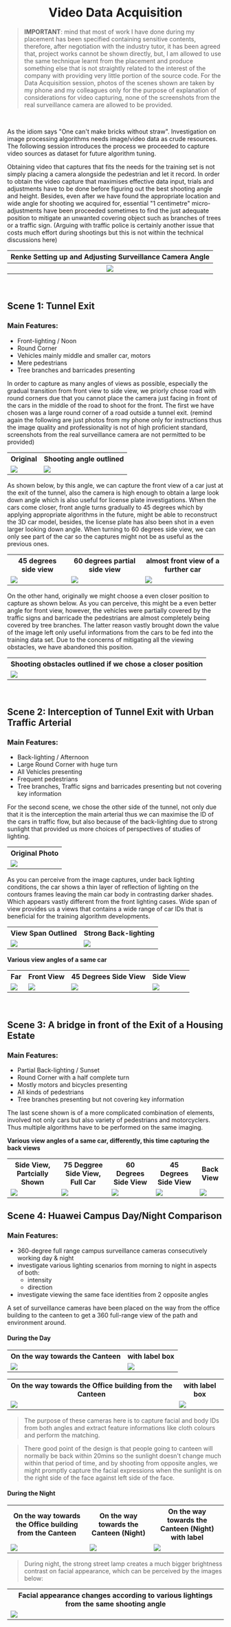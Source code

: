 <h1 align="center">
	Video Data Acquisition
</h1>

> **IMPORTANT**: mind that most of work I have done during my placement has been specified containing sensitive contents, therefore, after negotiation with the industry tutor, it has been agreed that, project works cannot be shown directly, but, I am allowed to use the same technique learnt from the placement and produce something else that is not straightly related to the interest of the company with providing very little portion of the source code. For the Data Acquisition session, photos of the scenes shown are taken by my phone and my colleagues only for the purpose of explanation of considerations for video capturing, none of the screenshots from the real surveillance camera are allowed to be provided.

</br>

As the idiom says "One can't make bricks without straw". Investigation on image processing algorithms needs image/video data as crude resources. The following session introduces the process we proceeded to capture video sources as dataset for future algorithm tuning.

Obtaining video that captures that fits the needs for the training set is not simply placing a camera alongside the pedestrian and let it record. In order to obtain the video capture that maximises effective data input, trials and adjustments have to be done before figuring out the best shooting angle and height. Besides, even after we have found the appropriate location and wide angle for shooting we acquired for, essential "1 centimetre" micro-adjustments have been proceeded sometimes to find the just adequate position to mitigate an unwanted covering object such as branches of trees or a traffic sign. (Arguing with traffic police is certainly another issue that costs much effort during shootings but this is not within the technical discussions here)

<table>
  	<tr>
    	<th>Renke Setting up and Adjusting Surveillance Camera Angle</th>
  	</tr>
	<tr>
		<th><img src="renke_adjustCamera.jpg" /></th>
	</tr>
</table>

</br>

## Scene 1: Tunnel Exit

### Main Features:

- Front-lighting / Noon
- Round Corner
- Vehicles mainly middle and smaller car, motors
- Mere pedestrians
- Tree branches and barricades presenting

In order to capture as many angles of views as possible, especially the gradual transition from front view to side view, we priorly chose road with round corners due that you cannot place the camera just facing in front of the cars in the middle of the road to shoot for the front. The first we have chosen was a large round corner of a road outside a tunnel exit. (remind again the following are just photos from my phone only for instructions thus the image quality and professionality is not of high proficient standard, screenshots from the real surveillance camera are not permitted to be provided)

<table>
  	<tr>
    	<th>Original</th>
    	<th>Shooting angle outlined</th>
  	</tr>
  	<tr>
    	<td><img src="tunnel_exit/tunnel_exit_3people.jpg"></td>
    	<td><img src="tunnel_exit/tunnel_exit_3people_labelled.jpg"></td>
  	</tr>
</table>

As shown below, by this angle, we can capture the front view of a car just at the exit of the tunnel, also the camera is high enough to obtain a large look down angle which is also useful for license plate investigations. When the cars come closer, front angle turns gradually to 45 degrees which by applying appropriate algorithms in the future, might be able to reconstruct the 3D car model, besides, the license plate has also been shot in a even larger looking down angle. When turning to 60 degrees side view, we can only see part of the car so the captures might not be as useful as the previous ones.

<table>
  	<tr>
    	<th>45 degrees side view</th>
    	<th>60 degrees partial side view</th>
    	<th>almost front view of a further car</th>
  	</tr>
  	<tr>
    	<td><img src="tunnel_exit/1_45degree_sideView.jpg"></td>
    	<td><img src="tunnel_exit/2_60degree_partialSideView.jpg"></td>
    	<td><img src="tunnel_exit/3_almost_frontView.jpg"></td>
  	</tr>
</table>

On the other hand, originally we might choose a even closer position to capture as shown below. As you can perceive, this might be a even better angle for front view, however, the vehicles were partially covered by the traffic signs and barricade the pedestrians are almost completely being covered by tree branches. The latter reason vastly brought down the value of the image left only useful informations from the cars to be fed into the training data set. Due to the concerns of mitigating all the viewing obstacles, we have abandoned this position.

<table>
  	<tr>
    	<th>Shooting obstacles outlined if we chose a closer position</th>
  	</tr>
  	<tr>
    	<td><img src="tunnel_exit/obstacles.jpg"></td>
  	</tr>
</table>

</br>

## Scene 2: Interception of Tunnel Exit with Urban Traffic Arterial

### Main Features:

- Back-lighting / Afternoon
- Large Round Corner with huge turn
- All Vehicles presenting
- Frequent pedestrians
- Tree branches, Traffic signs and barricades presenting but not covering key information

For the second scene, we chose the other side of the tunnel, not only due that it is the interception the main  arterial thus we can maximise the ID of the cars in traffic flow, but also because of the back-lighting due to strong sunlight that provided us more choices of perspectives of studies of lighting. 

<table>
  	<tr>
    	<th>Original Photo</th>
  	</tr>
  	<tr>
		<td>
			<img src="interception_back-light/main_road_back-light.png">
		</td>
	</tr>
</table>

As you can perceive from the image captures, under back lighting conditions, the car shows a thin layer of reflection of lighting on the contours frames leaving the main car body in contrasting darker shades. Which appears vastly different from the front lighting cases. Wide span of view provides us a views that contains a wide range of car IDs that is beneficial for the training algorithm developments.

<table>
  	<tr>
    	<th>View Span Outlined</th>
    	<th>Strong Back-lighting</th>
  	</tr>
  	<tr>
		<td>
			<img src="interception_back-light/main_road_back-light_labelled1.png">
		</td>
		<td>
			<img src="interception_back-light/main_road_back-light_labelled2.png">
		</td>
  	</tr>
</table>

**Various view angles of a same car**

<table>
  	<tr>
    	<th>Far</th>
    	<th>Front View</th>
    	<th>45 Degrees Side View</th>
    	<th>Side View</th>
  	</tr>
  	<tr>
		<td>
			<img src="interception_back-light/turning2.jpg">
		</td>
		<td>
			<img src="interception_back-light/turning3.jpg">
		</td>
		<td>
			<img src="interception_back-light/turning4.jpg">
		</td>
		<td>
			<img src="interception_back-light/turning5.jpg">
		</td>
  	</tr>
</table>

</br>

## Scene 3: A bridge in front of the Exit of a Housing Estate

### Main Features:

- Partial Back-lighting / Sunset
- Round Corner with a half complete turn
- Mostly motors and bicycles presenting
- All kinds of pedestrians
- Tree branches presenting but not covering key information

The last scene shown is of a more complicated combination of elements, involved not only cars but also variety of pedestrians and motorcyclers. Thus multiple algorithms have to be performed on the same imaging. 

**Various view angles of a same car, differently, this time capturing the back views**

<table>
  	<tr>
    	<th>Side View, Partcially Shown</th>
    	<th>75 Deggree Side View, Full Car</th>
    	<th>60 Degrees Side View</th>
    	<th>45 Degrees Side View</th>
    	<th>Back View</th>
  	</tr>
  	<tr>
		<td><img src="bridge/turning1.jpg"></td>
		<td><img src="bridge/turning2.jpg"></td>
		<td><img src="bridge/turning3.jpg"></td>
		<td><img src="bridge/turning4.jpg"></td>
		<td><img src="bridge/turning5.jpg"></td>
  	</tr>
</table>

## Scene 4: Huawei Campus Day/Night Comparison

### Main Features: 

- 360-degree full range campus surveillance cameras consecutively working day & night
- investigate various lighting scenarios from morning to night in aspects of both:
	- intensity
	- direction
- investigate viewing the same face identities from 2 opposite angles

A set of surveillance cameras have been placed on the way from the office building to the canteen to get a 360 full-range view of the path and environment around.

#### During the Day

<table>
  	<tr>
    	<th>On the way towards the Canteen</th>
    	<th>with label box</th>
  	</tr>
  	<tr>
		<td><img src="campus_day_night/day_towardsCateen.jpg"></td>
		<td><img src="campus_day_night/day_towardsCateen_label.jpg"></td>
  	</tr>
</table>
<table>
  	<tr>
    	<th>On the way towards the Office building from the Canteen</th>
    	<th>with label box</th>
  	</tr>
  	<tr>
		<td><img src="campus_day_night/day_towardsOffice.jpg"></td>
		<td><img src="campus_day_night/day_towardsOffice_label.jpg"></td>
  	</tr>
</table>

> The purpose of these cameras here is to capture facial and body IDs from both angles and extract feature informations like cloth colours and perform the matching.

> There good point of the design is that people going to canteen will normally be back within 20mins so the sunlight doesn't change much within that period of time, and by shooting from opposite angles, we might promptly capture the facial expressions when the sunlight is on the right side of the face against left side of the face.

#### During the Night

<table>
  	<tr>
    	<th>On the way towards the Office building from the Canteen</th>
    	<th>On the way towards the Canteen (Night)</th>
    	<th>On the way towards the Canteen (Night) with label</th>
  	</tr>
  	<tr>
		<td><img src="campus_day_night/night_towardsOffice.jpg"></td>
		<td><img src="campus_day_night/night_towardsCateen.jpg"></td>
		<td><img src="campus_day_night/night_towardsCateen_label.jpg"></td>
  	</tr>
</table>

> During night, the strong street lamp creates a much bigger brightness contrast on facial appearance, which can be perceived by the images below:



<table>
  	<tr>
    	<th>Facial appearance changes according to various lightings from the same shooting angle</th>
  	</tr>
  	<tr>
		<td><img src="campus_day_night/proto/lighting-directionChange.jpg"></td>
  	</tr>
</table>

</br>

<!-------------------- data acquisition section finished -------------------->